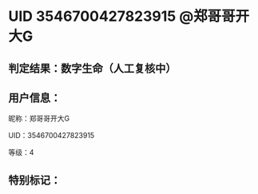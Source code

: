 # UID 3546700427823915 @郑哥哥开大G
## 判定结果：数字生命（人工复核中）
## 用户信息：

昵称：郑哥哥开大G

UID：3546700427823915

等级：4

## 特别标记：

